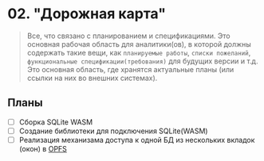 # 02. "Дорожная карта"

> Все, что связано с планированием и спецификациями.
> Это основная рабочая область для аналитики(ов), в которой должны содержать такие вещи, как `планируемые работы`, `списки пожеланий`, `функциональные спецификации(требования)` для будущих версии и т.д.
> Это основная область, где хранятся актуальные планы (или ссылки на них во внешних системах).

## Планы

- [ ] Cборка SQLite WASM
- [ ] Создание библиотеки для подключения SQLite(WASM)
- [ ] Реализация механизама доступа к одной БД из нескольких вкладок (окон) в [OPFS](/03_development/03_05_technical_documentation/opfs.md)
